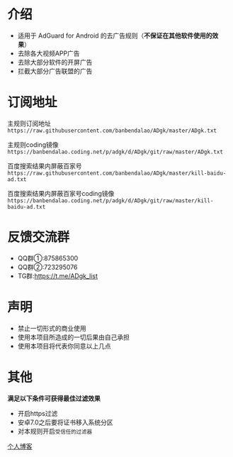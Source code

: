 # 介绍
* 适用于 AdGuard for Android 的去广告规则（**不保证在其他软件使用的效果**）
* 去除各大视频APP广告
* 去除大部分软件的开屏广告
* 拦截大部分广告联盟的广告

# 订阅地址
主规则订阅地址
`https://raw.githubusercontent.com/banbendalao/ADgk/master/ADgk.txt`

主规则coding镜像
`https://banbendalao.coding.net/p/adgk/d/ADgk/git/raw/master/ADgk.txt`

百度搜索结果内屏蔽百家号
`https://raw.githubusercontent.com/banbendalao/ADgk/master/kill-baidu-ad.txt`

百度搜索结果内屏蔽百家号coding镜像
`https://banbendalao.coding.net/p/adgk/d/ADgk/git/raw/master/kill-baidu-ad.txt`

# 反馈交流群
* QQ群①:875865300
* QQ群②:723295076
* TG群:https://t.me/ADgk_list

# 声明
* 禁止一切形式的商业使用
* 使用本项目所造成的一切后果由自己承担
* 使用本项目将代表你同意以上几点

# 其他
**满足以下条件可获得最佳过滤效果**
* 开启https过滤
* 安卓7.0之后要将证书移入系统分区
* 对本规则开启`受信任的过滤器`


[个人博客](https://www.adgk.net)